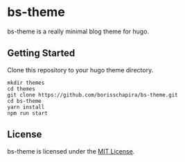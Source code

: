 # bs-theme

bs-theme is a really minimal blog theme for hugo.

## Getting Started

Clone this repository to your hugo theme directory.

```
mkdir themes
cd themes
git clone https://github.com/borisschapira/bs-theme.git
cd bs-theme
yarn install
npm run start
```

## License

bs-theme is licensed under the [MIT License](LICENSE.md).